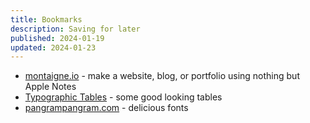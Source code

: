 ```yaml
---
title: Bookmarks
description: Saving for later
published: 2024-01-19
updated: 2024-01-23
---
```


- [montaigne.io](https://montaigne.io/) - make a website, blog, or portfolio using nothing but Apple Notes
- [Typographic Tables](https://www.are.na/jonathon-toon/visual-typographic-tables) - some good looking tables
- [pangrampangram.com](https://pangrampangram.com/) - delicious fonts
